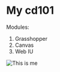 # My cd101

Modules:
1. Grasshopper
2. Canvas
3. Web IU

![This is me](https://icdn.lenta.ru/images/2019/10/06/13/20191006135047104/pwa_vertical_1280_55d23da46a4b99f74eedbba9ec98aa80.jpg)

